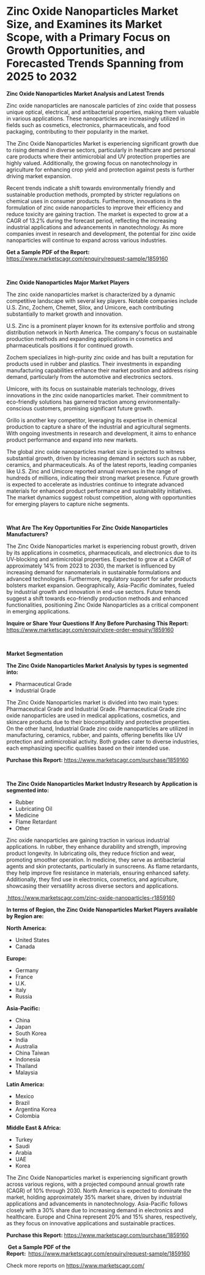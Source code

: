 <p><h1>Zinc Oxide Nanoparticles Market Size, and Examines its Market Scope, with a Primary Focus on Growth Opportunities, and Forecasted Trends Spanning from 2025 to 2032</h1></p><p><strong>Zinc Oxide Nanoparticles Market Analysis and Latest Trends</strong></p>
<p><p>Zinc oxide nanoparticles are nanoscale particles of zinc oxide that possess unique optical, electrical, and antibacterial properties, making them valuable in various applications. These nanoparticles are increasingly utilized in fields such as cosmetics, electronics, pharmaceuticals, and food packaging, contributing to their popularity in the market.</p><p>The Zinc Oxide Nanoparticles Market is experiencing significant growth due to rising demand in diverse sectors, particularly in healthcare and personal care products where their antimicrobial and UV protection properties are highly valued. Additionally, the growing focus on nanotechnology in agriculture for enhancing crop yield and protection against pests is further driving market expansion.</p><p>Recent trends indicate a shift towards environmentally friendly and sustainable production methods, prompted by stricter regulations on chemical uses in consumer products. Furthermore, innovations in the formulation of zinc oxide nanoparticles to improve their efficiency and reduce toxicity are gaining traction. The market is expected to grow at a CAGR of 13.2% during the forecast period, reflecting the increasing industrial applications and advancements in nanotechnology. As more companies invest in research and development, the potential for zinc oxide nanoparticles will continue to expand across various industries.</p></p>
<p><strong>Get a Sample PDF of the Report:&nbsp;</strong> <a href="https://www.marketscagr.com/enquiry/request-sample/1859160?utm_campaign=2304&utm_medium=2&utm_source=Github&utm_content=ia&utm_term=31032025&utm_id=zinc-oxide-nanoparticles">https://www.marketscagr.com/enquiry/request-sample/1859160</a></p>
<p>&nbsp;</p>
<p><strong>Zinc Oxide Nanoparticles Major Market Players</strong></p>
<p><p>The zinc oxide nanoparticles market is characterized by a dynamic competitive landscape with several key players. Notable companies include U.S. Zinc, Zochem, Chemet, Silox, and Umicore, each contributing substantially to market growth and innovation.</p><p>U.S. Zinc is a prominent player known for its extensive portfolio and strong distribution network in North America. The company's focus on sustainable production methods and expanding applications in cosmetics and pharmaceuticals positions it for continued growth. </p><p>Zochem specializes in high-purity zinc oxide and has built a reputation for products used in rubber and plastics. Their investments in expanding manufacturing capabilities enhance their market position and address rising demand, particularly from the automotive and electronics sectors.</p><p>Umicore, with its focus on sustainable materials technology, drives innovations in the zinc oxide nanoparticles market. Their commitment to eco-friendly solutions has garnered traction among environmentally-conscious customers, promising significant future growth.</p><p>Grillo is another key competitor, leveraging its expertise in chemical production to capture a share of the industrial and agricultural segments. With ongoing investments in research and development, it aims to enhance product performance and expand into new markets.</p><p>The global zinc oxide nanoparticles market size is projected to witness substantial growth, driven by increasing demand in sectors such as rubber, ceramics, and pharmaceuticals. As of the latest reports, leading companies like U.S. Zinc and Umicore reported annual revenues in the range of hundreds of millions, indicating their strong market presence. Future growth is expected to accelerate as industries continue to integrate advanced materials for enhanced product performance and sustainability initiatives. The market dynamics suggest robust competition, along with opportunities for emerging players to capture niche segments.</p></p>
<p>&nbsp;</p>
<p><strong>What Are The Key Opportunities For Zinc Oxide Nanoparticles Manufacturers?</strong></p>
<p><p>The Zinc Oxide Nanoparticles market is experiencing robust growth, driven by its applications in cosmetics, pharmaceuticals, and electronics due to its UV-blocking and antimicrobial properties. Expected to grow at a CAGR of approximately 14% from 2023 to 2030, the market is influenced by increasing demand for nanomaterials in sustainable formulations and advanced technologies. Furthermore, regulatory support for safer products bolsters market expansion. Geographically, Asia-Pacific dominates, fueled by industrial growth and innovation in end-use sectors. Future trends suggest a shift towards eco-friendly production methods and enhanced functionalities, positioning Zinc Oxide Nanoparticles as a critical component in emerging applications.</p></p>
<p><strong>Inquire or Share Your Questions If Any Before Purchasing This Report:</strong> <a href="https://www.marketscagr.com/enquiry/pre-order-enquiry/1859160?utm_campaign=2304&utm_medium=2&utm_source=Github&utm_content=ia&utm_term=31032025&utm_id=zinc-oxide-nanoparticles">https://www.marketscagr.com/enquiry/pre-order-enquiry/1859160</a></p>
<p>&nbsp;</p>
<p><strong>Market Segmentation</strong></p>
<p><strong>The Zinc Oxide Nanoparticles Market Analysis by types is segmented into:</strong></p>
<p><ul><li>Pharmaceutical Grade</li><li>Industrial Grade</li></ul></p>
<p><p>The Zinc Oxide Nanoparticles market is divided into two main types: Pharmaceutical Grade and Industrial Grade. Pharmaceutical Grade zinc oxide nanoparticles are used in medical applications, cosmetics, and skincare products due to their biocompatibility and protective properties. On the other hand, Industrial Grade zinc oxide nanoparticles are utilized in manufacturing, ceramics, rubber, and paints, offering benefits like UV protection and antimicrobial activity. Both grades cater to diverse industries, each emphasizing specific qualities based on their intended use.</p></p>
<p><strong>Purchase this Report:&nbsp;</strong><a href="https://www.marketscagr.com/purchase/1859160?utm_campaign=2304&utm_medium=2&utm_source=Github&utm_content=ia&utm_term=31032025&utm_id=zinc-oxide-nanoparticles">https://www.marketscagr.com/purchase/1859160</a></p>
<p>&nbsp;</p>
<p><strong>The Zinc Oxide Nanoparticles Market Industry Research by Application is segmented into:</strong></p>
<p><ul><li>Rubber</li><li>Lubricating Oil</li><li>Medicine</li><li>Flame Retardant</li><li>Other</li></ul></p>
<p><p>Zinc oxide nanoparticles are gaining traction in various industrial applications. In rubber, they enhance durability and strength, improving product longevity. In lubricating oils, they reduce friction and wear, promoting smoother operation. In medicine, they serve as antibacterial agents and skin protectants, particularly in sunscreens. As flame retardants, they help improve fire resistance in materials, ensuring enhanced safety. Additionally, they find use in electronics, cosmetics, and agriculture, showcasing their versatility across diverse sectors and applications.</p></p>
<p><a href="https://www.marketscagr.com/zinc-oxide-nanoparticles-r1859160?utm_campaign=2304&utm_medium=2&utm_source=Github&utm_content=ia&utm_term=31032025&utm_id=zinc-oxide-nanoparticles">&nbsp;https://www.marketscagr.com/zinc-oxide-nanoparticles-r1859160</a></p>
<p><strong>In terms of Region, the Zinc Oxide Nanoparticles Market Players available by Region are:</strong></p>
<p>
    <p> <strong> North America: </strong>
        <ul>
            <li>United States</li>
            <li>Canada</li>
        </ul>
        </p> 
    <p> <strong> Europe: </strong>
        <ul>
            <li>Germany</li>
            <li>France</li>
            <li>U.K.</li>
            <li>Italy</li>
            <li>Russia</li>
        </ul>
        </p> 
    <p> <strong> Asia-Pacific: </strong>
        <ul>
            <li>China</li>
            <li>Japan</li>
            <li>South Korea</li>
            <li>India</li>
            <li>Australia</li>
            <li>China Taiwan</li>
            <li>Indonesia</li>
            <li>Thailand</li>
            <li>Malaysia</li>
        </ul>
        </p> 
    <p> <strong> Latin America: </strong>
        <ul>
            <li>Mexico</li>
            <li>Brazil</li>
            <li>Argentina Korea</li>
            <li>Colombia</li>
        </ul>
        </p> 
    <p> <strong> Middle East & Africa: </strong>
        <ul>
            <li>Turkey</li>
            <li>Saudi</li>
            <li>Arabia</li>
            <li>UAE</li>
            <li>Korea</li>
        </ul>
    </p>
    </p>
<p><p>The Zinc Oxide Nanoparticles market is experiencing significant growth across various regions, with a projected compound annual growth rate (CAGR) of 10% through 2030. North America is expected to dominate the market, holding approximately 35% market share, driven by industrial applications and advancements in nanotechnology. Asia-Pacific follows closely with a 30% share due to increasing demand in electronics and healthcare. Europe and China represent 20% and 15% shares, respectively, as they focus on innovative applications and sustainable practices.</p></p>
<p><strong>Purchase this Report: </strong><a href="https://www.marketscagr.com/purchase/1859160?utm_campaign=2304&utm_medium=2&utm_source=Github&utm_content=ia&utm_term=31032025&utm_id=zinc-oxide-nanoparticles">https://www.marketscagr.com/purchase/1859160</a></p>
<p>&nbsp;<strong>Get a Sample PDF of the Report:&nbsp;&nbsp;</strong><a href="https://www.marketscagr.com/enquiry/request-sample/1859160?utm_campaign=2304&utm_medium=2&utm_source=Github&utm_content=ia&utm_term=31032025&utm_id=zinc-oxide-nanoparticles">https://www.marketscagr.com/enquiry/request-sample/1859160</a></p>
<p><strong></strong></p>
<p>Check more reports on <a href="https://www.marketscagr.com/?utm_campaign=2304&utm_medium=2&utm_source=Github&utm_content=ia&utm_term=31032025&utm_id=zinc-oxide-nanoparticles">https://www.marketscagr.com/</a></p>